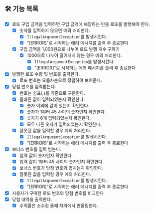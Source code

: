 ## 🛠 기능 목록
- [x] 로또 구입 금액을 입력하면 구입 금액에 해당하는 만큼 로또를 발행해야 한다.
  - [x] 숫자를 입력하지 않으면 예외 처리한다.
    - [x] `IllegalArgumentException`를 발생시킨다.
    - [x] "[ERROR]"로 시작하는 에러 메시지를 출력 후 종료한다
  - [x] 구입 금액을 1,000원으로 나누어 로또 발행 개수 구하기
    - [x] 1000으로 나누어 떨어지지 않는 경우 예외 처리한다.
      - [x] `IllegalArgumentException`를 발생시킨다.
      - [x] "[ERROR]"로 시작하는 에러 메시지를 출력 후 종료한다
- [x] 발행한 로또 수량 및 번호를 출력한다.
  - [x] 로또 번호는 오름차순으로 정렬하여 보여준다.
- [x] 당첨 번호를 입력받는다.
  - [x] 번호는 쉼표(,)를 기준으로 구분한다.
  - [x] 올바른 값이 입력되었는지 확인한다.
    - [x] 숫자 이외에 값이 있는지 확인한다.
    - [x] 숫자가 1부터 45 사이의 숫자인지 확인한다.
    - [x] 숫자가 6개 입력되었는지 확인한다.
    - [x] 모두 다른 숫자가 입력되었는지 확인한다.
  - [x] 잘못된 값을 입력할 경우 예외 처리한다.
    - [x] `IllegalArgumentException`를 발생시킨다.
    - [x] "[ERROR]"로 시작하는 에러 메시지를 출력 후 종료한다
- [x] 보너스 번호를 입력 받는다.
  - [x] 입력 값이 숫자인지 확인한다.
  - [x] 입력 값이 1부터 45 사이의 숫자인지 확인한다. 
  - [x] 보너스 번호가 당첨 번호와 겹치는지 확인한다.
  - [x] 잘못된 값을 입력할 경우 예외 처리한다.
    - [x] `IllegalArgumentException`를 발생시킨다.
    - [x] "[ERROR]"로 시작하는 에러 메시지를 출력 후 종료한다
- [x] 사용자가 구매한 로또 번호와 당첨 번호를 비교한다
- [x] 당첨 내역을 출력한다.
  - [x] 수익률은 소수점 둘째 자리에서 반올림한다.
